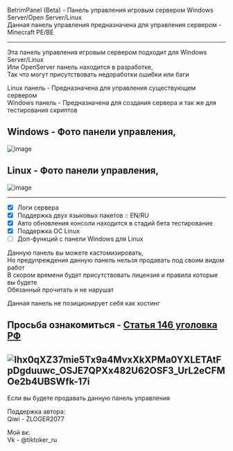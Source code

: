 BetrimPanel (Beta) - Панель управления игровым сервером Windows Server/Open Server/Linux                            
Данная панель управления предназначена для управления сервером - Minecraft PE/BE   

-------------

Эта панель управления игровым сервером подходит для Windows Server/Linux                                                             
Или OpenServer панель находится в разработке,                                                                                                                    
Так что могут присутствовать недоработки ошибки или баги

Linux панель - Предназначена для управления существующем сервером                                                                                                        
Windows панель - Предназначена для создания сервера и так же для тестирования скриптов

Windows - Фото панели управления,
-------------

![image](https://user-images.githubusercontent.com/79506370/195553172-82b34d78-0494-4ba9-ade0-e6272c7291b1.png)

Linux - Фото панели управления,
-------------

![image](https://user-images.githubusercontent.com/79506370/196013707-52452b13-1a57-4fb2-9b2c-24a3ab114b43.png)

-------------

- [x] Логи сервера
- [x] Поддержка двух языковых пакетов :: EN/RU
- [x] Авто обновления консоли находится в стадий бета тестирование
- [x] Поддержка ОС Linux
- [ ] Доп-функций с панели Windows для Linux
                                        
Данную панель вы можете кастомизировать,                                                                               
Но предупреждения данную панель нельзя продавать под своим видом работ                                               
В скором времени будет присутствовать лицензия и правила которые вы будете                                                   
Обязанный прочитать и не нарушат        

Данная панель не позиционирует себя как хостинг                                           

Просьба ознакомиться - [Статья 146 уголовка РФ](https://github.com/haker20SZs/Server-control-panel/files/9770118/146.pdf)
-------------
![lhx0qXZ37mie5Tx9a4MvxXkXPMa0YXLETAtFpDgduuwc_OSJE7QPXx482U62OSF3_UrL2eCFMOe2b4UBSWfk-17i](https://user-images.githubusercontent.com/79506370/195536448-ee17a3b7-d26c-4df9-9999-93572e482eba.jpg)
-------------
Если вы будете продавать данную панель управления

Поддержка автора:                                                                                   
 Qiwi - ZLOGER2077                                                                                                                                   

Мой вк:                                                                                                     
 Vk - @tiktoker_ru

